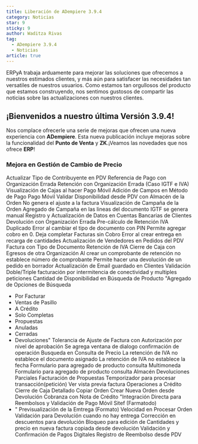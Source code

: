 ```yaml
---
title: Liberación de ADempiere 3.9.4
category: Noticias
star: 9
sticky: 9
author: Waditza Rivas
tag:
  - ADempiere 3.9.4
  - Noticias
article: true
---
```


ERPyA trabaja arduamente para mejorar las soluciones que ofrecemos a nuestros estimados clientes, y más aún para satisfacer las necesidades tan versatiles de nuestros usuarios. Como estamos tan orgullosos del producto que estamos construyendo, nos sentimos gustosos de compartir las noticias sobre las actualizaciones con nuestros clientes.

## ¡Bienvenidos a nuestro última Versión 3.9.4! 

Nos complace ofrecerle una serie de mejoras que ofrecen una nueva experiencia con **ADempiere**. Esta nueva publicación incluye mejoras sobre la funcionalidad del **Punto de Venta** y **ZK**.¡Veamos las novedades que nos ofrece **ERP**!

### Mejora en Gestión de Cambio de Precio
Actualizar Tipo de Contribuyente en PDV
Referencia de Pago con Organización Errada
Retención con Organización Errada (Caso IGTF e IVA)
Visualización de Cajas al hacer Pago Móvil
Adición de Campos en Método de Pago Pago Móvil
Validar Disponibilidad desde PDV con Almacén de la Orden
No genera el ajuste a la factura
Visualización de Campaña de la Orden
Agregado de Campaña en las lineas del documento
IGTF se genera manual
Registro y Actualización de Datos en Cuentas Bancarias de Clientes
Devolución con Organización Errada
Pre-cálculo de Retención IVA Duplicado
Error al cambiar el tipo de documento con PIN
Permite agregar cobro en 0.
Deja completar Facturas sin Cobro
Error al crear entrega en recarga de cantidades
Actualización de Vendedores en Pedidos del PDV
Factura con Tipo de Documento Retención de IVA
Cierre de Caja con Egresos de otra Organización
Al crear un comprobante de retención no establece número de comprobante
Permite hacer una devolución de un pedido en borrador
Actualización de Email guardado en Clientes
Validación Doble/Triple facturación por intermitencia de conectividad y multiples peticiones
Cantidad de Disponibilidad en Búsqueda de Producto
"Agregado de Opciones de Búsqueda
- Por Facturar
- Ventas de Pasillo
- A Crédito
- Solo Completas
- Propuestas
- Anuladas
- Cerradas
- Devoluciones"
Tolerancia de Ajuste de Factura con Autorización por nivel de aprobación
Se agrega ventana de dialogo confirmación de operación
Busqueda en Consulta de Precio
La retención de IVA no establece el documento asignado
La retención de IVA no establece la fecha
Formulario para agregado de producto consulta Multimoneda
Formulario para agregado de producto consulta Almacén
Devoluciones Parciales
Facturación de Propuestas
Temporizador para procesar transacción(petición)
Ver vista previa factura
Operaciones a Crédito
Cierre de Caja Detallado
Copiar Orden
Crear Nueva Orden desde Devolución
Cobranza con Nota de Crédito
"Integración Directa para Reembolsos y Validación de Pago Móvil Sitef (Farmatodo)
- "
Previsualización de la Emtrega (Formato)
Velocidad en Procesar Orden
Validación para Devolución cuando no hay entrega
Corrección en descuentos para devolución
Bloqueo para edición de Cantidades y precio en nueva factura copiada desde devolución
Validación y Confirmación de Pagos Digitales
Registro de Reembolso desde PDV


